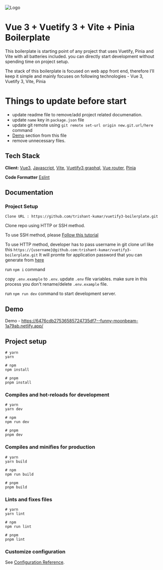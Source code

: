 ![Logo](https://www.simform.com/wp-content/uploads/2022/12/logo.svg)

# Vue 3 + Vuetify 3 + Vite + Pinia Boilerplate

This boilerplate is starting point of any project that uses Vuetify, Pinia and Vite with all batteries included. you can directly start development without spending time on project setup.

The stack of this boilerplate is focused on web app front end, therefore I’ll keep it simple and mainly focuses on following technologies - Vue 3, Vuetify 3, Vite, Pinia

# Things to update before start

- update readme file to remove/add project related documenation.
- update `name` key in `package.json` file
- update git remote using `git remote set-url origin new.git.url/here` command
- [Demo](#demo) section from this file
- remove unnecessary files.

## Tech Stack

**Client:** [Vue3](https://vuejs.org/), [Javascript](https://www.javascript.com/), [Vite](https://vitejs.dev/), [Vuetify3 graphql](https://vuetifyjs.com/en/),  [Vue router](https://router.vuejs.org/), [Pinia](https://pinia.vuejs.org/)

**Code Formatter** [Eslint](https://eslint.org/)

## Documentation

### Project Setup

`Clone URL : https://github.com/trishant-kumar/vuetify3-boilerplate.git`

Clone repo using HTTP or SSH method.

To use SSH method, please [Follow this tutorial](https://docs.github.com/en/authentication/connecting-to-github-with-ssh)

To use HTTP method, developer has to pass username in git clone url like this `https://{username}@github.com:trishant-kumar/vuetify3-boilerplate.git`
It will promte for application password that you can generate from [here](https://github.com/settings/tokens)

run `npm i` command

copy `.env.example` to `.env`. update `.env` file variables. make sure in this process you don't rename/delete `.env.example` file.

run `npm run dev` command to start development server.


## Demo

Demo - https://6476cdb27536585724735df7--funny-moonbeam-1a79ab.netlify.app/

## Project setup

```
# yarn
yarn

# npm
npm install

# pnpm
pnpm install
```

### Compiles and hot-reloads for development

```
# yarn
yarn dev

# npm
npm run dev

# pnpm
pnpm dev
```

### Compiles and minifies for production

```
# yarn
yarn build

# npm
npm run build

# pnpm
pnpm build
```

### Lints and fixes files

```
# yarn
yarn lint

# npm
npm run lint

# pnpm
pnpm lint
```

### Customize configuration

See [Configuration Reference](https://vitejs.dev/config/).
